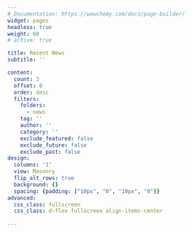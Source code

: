```yaml
---
# Documentation: https://wowchemy.com/docs/page-builder/
widget: pages
headless: true
weight: 60
# active: true

title: Recent News
subtitle: ''

content:
  count: 3
  offset: 0
  order: desc
  filters:
    folders:
      - news
    tag: ''
    author: ''
    category: ''
    exclude_featured: false
    exclude_future: false
    exclude_past: false
design:
  columns: '1'
  view: Masonry
  flip_alt_rows: true
  background: {}
  spacing: {padding: ["10px", "0", "10px", "0"]}
advanced:
  css_class: fullscreen
  css_class: d-flex fullscreen align-items-center
  
---
```

